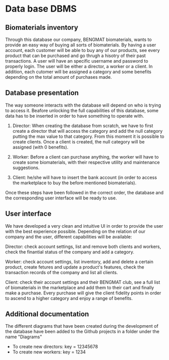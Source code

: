 # Data base DBMS 
## Biomaterials inventory

Through this database our company, BENGMAT biomaterials, wants to provide an easy way of buying all sorts of biomaterials.
By having a user account, each customer will be able to buy any of our products, see every product that can be purchased and 
go thrugh a hisotry of their past transactions. A user will have an specific username and password to properly login. The user 
will be either a director, a worker or a client. In addition, each cutomer will be assigned a category and some benefits 
depending on the total amount of purchases made.

## Database presentation

The way someone interacts with the database will depend on who is trying to access it. Beafore unlocking the full
capabilities of this database, some data has to be inserted in order to have something to operate with.

1. Director: When creating the database from scratch, we have to first create a director that will access the category and add 
the null category putting the max value to that category. From this moment it is possible to create clients. Once a client 
is created, the null category will be assigned (with 0 benefits). 

2. Worker: Before a client can purchase anything, the worker will have to create some biomaterials, with their respective
utility and maintenance suggestions.

3. Client: he/she will have to insert the bank account (in order to access the marketplace to buy the before mentioned 
biomaterials).

Once these steps have been followed in the correct order, the database and the corresponding user interface will be ready to use.


## User interface

We have developed a very clean and intuitive UI in order to provide the user with the best experience possible. Depending on the
relation of our company and the user, different capabilities will be available:

Director: check account settings, list and remove both clients and workers, check the finantial status of the company and
add a category.

Worker: check account settings, list inventory, add and delete a certain product, create fetures and update a product's 
features, check the transaction records of the company and list all clients. 

Client: check their account settings and their BENGMAT club, see a full list of biomaterials in the marketplace and add 
them to their cart and finally make a purchase. Every purchase will give the client fidelity points in order to ascend to a 
higher category and enjoy a range of benefits.


## Additional documentation

The different diagrams that have been created during the development of the database have been added to the Github projects 
in a folder under the name "Diagrams"

- To create new directors: key = 12345678
- To create new workers: key = 1234	
	







